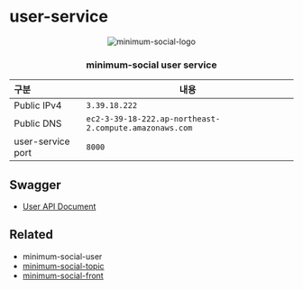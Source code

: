 # user-service

<center>
<img src="https://d30zekycd4jxe2.cloudfront.net/resources/minimum-social.png" alt="minimum-social-logo" />

<h3>minimum-social user service</h3>
</center>


| 구분 | 내용 |
|:--- | --- |
| Public IPv4 | `3.39.18.222` |
| Public DNS | `ec2-3-39-18-222.ap-northeast-2.compute.amazonaws.com` |
| user-service port | `8000` |

## Swagger

- <a href="http://3.39.18.222:8000/docs">User API Document</a>

## Related

- minimum-social-user
- [minimum-social-topic](https://github.com/young1ll/minimum-social-topic)
- [minimum-social-front](https://github.com/young1ll/minimum-social-front)